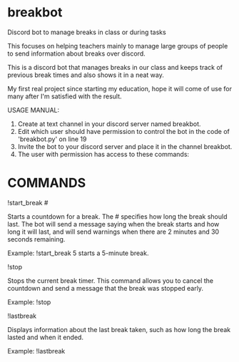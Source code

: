 # breakbot
Discord bot to manage breaks in class or during tasks

This focuses on helping teachers mainly to manage large groups of people to send information about breaks over discord.

This is a discord bot that manages breaks in our class and keeps track of previous break times and also shows it in a neat way.

My first real project since starting my education, hope it will come of use for many after I'm satisfied with the result.

USAGE MANUAL:

1. Create at text channel in your discord server named breakbot.
2. Edit which user should have permission to control the bot in the code of 'breakbot.py' on line 19
3. Invite the bot to your discord server and place it in the channel breakbot.
4. The user with permission has access to these commands:

# COMMANDS #

!start_break #

Starts a countdown for a break. The # specifies how long the break should last.
The bot will send a message saying when the break starts and how long it will last, and will send warnings when there are 2 minutes and 30 seconds remaining.

Example: !start_break 5 starts a 5-minute break.

!stop

Stops the current break timer.
This command allows you to cancel the countdown and send a message that the break was stopped early.

Example: !stop


!lastbreak

Displays information about the last break taken, such as how long the break lasted and when it ended.

Example: !lastbreak




